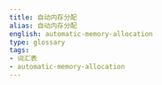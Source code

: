 ```yaml
---
title: 自动内存分配
alias: 自动内存分配
english: automatic-memory-allocation
type: glossary
tags:
- 词汇表
- automatic-memory-allocation
---
```

